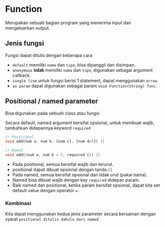 # Function

Merupakan sebuah bagian program yang menerima input dan mengeluarkan output.

## Jenis fungsi

Fungsi dapat ditulis dengan beberapa cara

- `default` memiliki `nama` dan `tipe`, bisa dipanggil dan disimpan.
- `anonymous` **tidak** memiliki `nama` dan `tipe`, digunakan sebagai argument callback.
- `single line` untuk fungsi berisi 1 statement, dapat menggunakan `arrow`.
- `as param` dapat digunakan sebagai param `void Function(String) func`.

## Positional / named parameter

Bisa digunakan pada sebuah class atau fungsi

Secara default, named argument bersifat opsional, untuk membuat wajib, tambahkan didepannya keyword `required`

```dart
// Positional
void add(num a, num b, [num c], [num d=5]) {}

// Named
void add({num a, num b = 5, required c}) {}
```

- Pada positional, semua bersifat wajib dan terurut.
- positional dapat dibuat opsional dengan tanda `[]`
- Pada named, semua bersifat opsional dan tidak urut (pakai nama).
- Named bisa dibuat wajib dengan key `required` didepan param.
- Baik named dan positional, ketika param bersifat opsional, dapat kita set default value dengan operator `=`.

### Kombinasi

Kita dapat menggunakan kedua jenis parameter secara bersaman dengan syarat `positional ditulis dahulu dari named`
